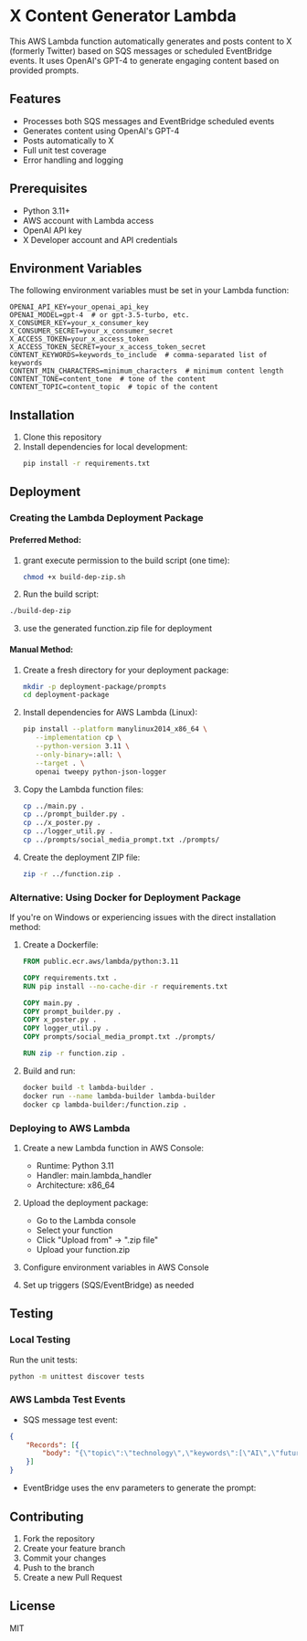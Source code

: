 # X Content Generator Lambda

This AWS Lambda function automatically generates and posts content to X (formerly Twitter) based on SQS messages or scheduled EventBridge events. It uses OpenAI's GPT-4 to generate engaging content based on provided prompts.

## Features

- Processes both SQS messages and EventBridge scheduled events
- Generates content using OpenAI's GPT-4
- Posts automatically to X
- Full unit test coverage
- Error handling and logging

## Prerequisites

- Python 3.11+
- AWS account with Lambda access
- OpenAI API key
- X Developer account and API credentials

## Environment Variables

The following environment variables must be set in your Lambda function:

```
OPENAI_API_KEY=your_openai_api_key
OPENAI_MODEL=gpt-4  # or gpt-3.5-turbo, etc.
X_CONSUMER_KEY=your_x_consumer_key
X_CONSUMER_SECRET=your_x_consumer_secret
X_ACCESS_TOKEN=your_x_access_token
X_ACCESS_TOKEN_SECRET=your_x_access_token_secret
CONTENT_KEYWORDS=keywords_to_include  # comma-separated list of keywords
CONTENT_MIN_CHARACTERS=minimum_characters  # minimum content length
CONTENT_TONE=content_tone  # tone of the content
CONTENT_TOPIC=content_topic  # topic of the content
```

## Installation

1. Clone this repository
2. Install dependencies for local development:
   ```bash
   pip install -r requirements.txt
   ```

## Deployment

### Creating the Lambda Deployment Package
#### Preferred Method:
1. grant execute permission to the build script (one time):
   ```bash
   chmod +x build-dep-zip.sh
   ```
2. Run the build script:
```bash
./build-dep-zip
```
3. use the generated function.zip file for deployment

#### Manual Method:
1. Create a fresh directory for your deployment package:
   ```bash
   mkdir -p deployment-package/prompts
   cd deployment-package
   ```

2. Install dependencies for AWS Lambda (Linux):
   ```bash
   pip install --platform manylinux2014_x86_64 \
      --implementation cp \
      --python-version 3.11 \
      --only-binary=:all: \
      --target . \
      openai tweepy python-json-logger
   ```

3. Copy the Lambda function files:
   ```bash
   cp ../main.py .
   cp ../prompt_builder.py .
   cp ../x_poster.py .
   cp ../logger_util.py .
   cp ../prompts/social_media_prompt.txt ./prompts/
   ```

4. Create the deployment ZIP file:
   ```bash
   zip -r ../function.zip .
   ```

### Alternative: Using Docker for Deployment Package

If you're on Windows or experiencing issues with the direct installation method:

1. Create a Dockerfile:
   ```dockerfile
   FROM public.ecr.aws/lambda/python:3.11
   
   COPY requirements.txt .
   RUN pip install --no-cache-dir -r requirements.txt
   
   COPY main.py .
   COPY prompt_builder.py .
   COPY x_poster.py .
   COPY logger_util.py .
   COPY prompts/social_media_prompt.txt ./prompts/
   
   RUN zip -r function.zip .
   ```

2. Build and run:
   ```bash
   docker build -t lambda-builder .
   docker run --name lambda-builder lambda-builder
   docker cp lambda-builder:/function.zip .
   ```

### Deploying to AWS Lambda

1. Create a new Lambda function in AWS Console:
   - Runtime: Python 3.11
   - Handler: main.lambda_handler
   - Architecture: x86_64

2. Upload the deployment package:
   - Go to the Lambda console
   - Select your function
   - Click "Upload from" → ".zip file"
   - Upload your function.zip

3. Configure environment variables in AWS Console

4. Set up triggers (SQS/EventBridge) as needed

## Testing

### Local Testing
Run the unit tests:
```bash
python -m unittest discover tests
```

### AWS Lambda Test Events

- SQS message test event:
```json
{
    "Records": [{
        "body": "{\"topic\":\"technology\",\"keywords\":[\"AI\",\"future\"],\"tone\":\"excited\",\"min_char_count\":\"100\"}"
    }]
}
```

- EventBridge uses the env parameters to generate the prompt:


## Contributing

1. Fork the repository
2. Create your feature branch
3. Commit your changes
4. Push to the branch
5. Create a new Pull Request

## License

MIT